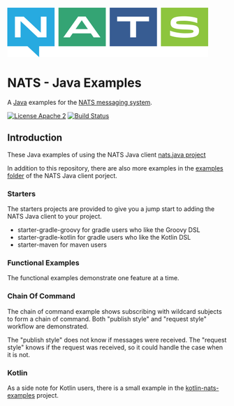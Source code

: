 ![NATS](images/large-logo.png)

# NATS - Java Examples

A [Java](http://java.com) examples for the [NATS messaging system](https://nats.io).

[![License Apache 2](https://img.shields.io/badge/License-Apache2-blue.svg)](https://www.apache.org/licenses/LICENSE-2.0)
[![Build Status](https://travis-ci.org/nats-io/java-nats-examples.svg?branch=master)](http://travis-ci.org/nats-io/java-nats-examples)


## Introduction

These Java examples of using the NATS Java client [nats.java project](https://github.com/nats-io/nats.java)

In addition to this repository, there are also more examples in the [examples folder](https://github.com/nats-io/nats.java/tree/main/src/examples) of the NATS Java client porject.

### Starters

The starters projects are provided to give you a jump start to adding the NATS Java client to your project.

* starter-gradle-groovy for gradle users who like the Groovy DSL
* starter-gradle-kotlin for gradle users who like the Kotlin DSL
* starter-maven for maven users

### Functional Examples

The functional examples demonstrate one feature at a time.

### Chain Of Command

The chain of command example shows subscribing with wildcard subjects to form a chain of command.
Both "publish style" and "request style" workflow are demonstrated. 

The "publish style" does not know if messages were received. 
The "request style" knows if the request was received, so it could handle the case when it is not.

### Kotlin

As a side note for Kotlin users, there is a small example in the [kotlin-nats-examples](https://github.com/nats-io/kotlin-nats-examples) project.